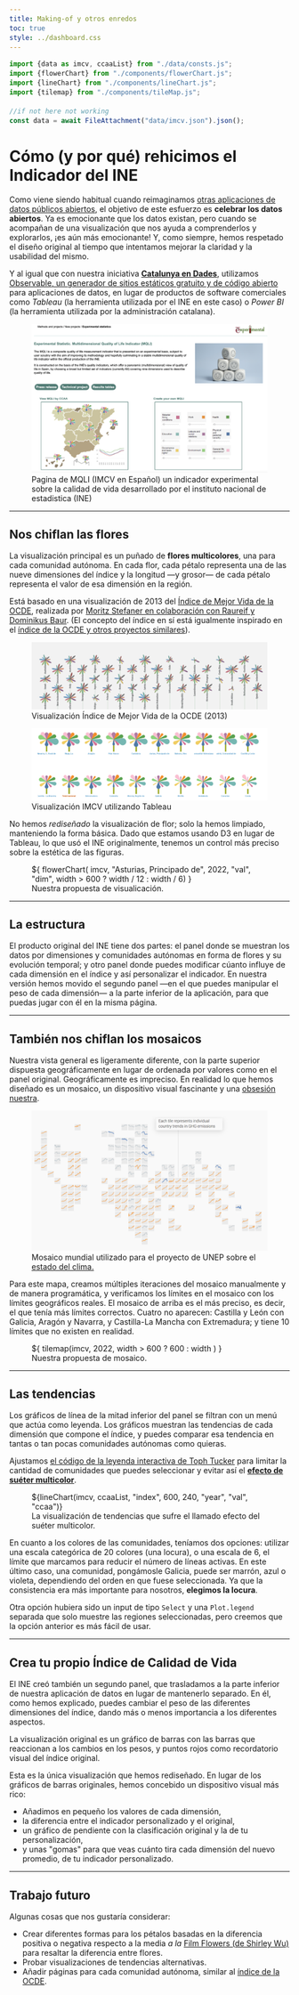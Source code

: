 ```yaml
---
title: Making-of y otros enredos
toc: true
style: ../dashboard.css
---
```


```js
import {data as imcv, ccaaList} from "./data/consts.js";
import {flowerChart} from "./components/flowerChart.js";
import {lineChart} from "./components/lineChart.js";
import {tilemap} from "./components/tileMap.js";

//if not here not working
const data = await FileAttachment("data/imcv.json").json();
```

# Cómo (y por qué) rehicimos el Indicador del INE
Como viene siendo habitual cuando reimaginamos [otras aplicaciones de datos públicos abiertos](https://sequera.fndvit.org/), el objetivo de este esfuerzo es **celebrar los datos abiertos**. Ya es emocionante que los datos existan, pero cuando se acompañan de una visualización que nos ayuda a comprenderlos y explorarlos, ¡es aún más emocionante! Y, como siempre, hemos respetado el diseño original al tiempo que intentamos mejorar la claridad y la usabilidad del mismo.

Y al igual que con nuestra iniciativa **[Catalunya en Dades](https://catalunya-en-dades.fndvit.org/)**, utilizamos [Observable, un generador de sitios estáticos gratuito y de código abierto](https://github.com/observablehq/framework) para aplicaciones de datos, en lugar de productos de software comerciales como _Tableau_ (la herramienta utilizada por el INE en este caso) o _Power BI_ (la herramienta utilizada por la administración catalana).

<div class="figure-container">
    <figure>
        <img src="img/mqli_preview.PNG" alt="IMCV original" />
        <figcaption>Pagina de MQLI (IMCV en Español) un indicador experimental sobre la calidad de vida desarrollado por el instituto nacional de estadistica (INE)</figcaption>
    </figure>
</div>

---
## **Nos chiflan** las flores
La visualización principal es un puñado de **flores multicolores**, una para cada comunidad autónoma. En cada flor, cada pétalo representa una de las nueve dimensiones del índice y la longitud —y grosor— de cada pétalo representa el valor de esa dimensión en la región.

Está basado en una visualización de 2013 del [Índice de Mejor Vida de la OCDE](https://www.oecdbetterlifeindex.org/), realizada por [Moritz Stefaner en colaboración con Raureif y Dominikus Baur](https://truth-and-beauty.net/projects/oecd-better-life-index). (El concepto del índice en sí está igualmente inspirado en el [índice de la OCDE y otros proyectos similares](https://ine.es/experimental/imcv/exp_calidad_vida_multi.pdf)).


<div class="figure-container">
    <figure>
        <img src="img/oecd.PNG" alt="OECD" />
        <figcaption>Visualización Índice de Mejor Vida de la OCDE (2013)</figcaption>
    </figure>
</div>


<div class="figure-container">
    <figure>
        <img src="img/imcv.PNG" alt="IMCV original" />
        <figcaption>Visualización IMCV utilizando Tableau</figcaption>
    </figure>
</div>


No hemos _rediseñado_ la visualización de flor; solo la hemos limpiado, manteniendo la forma básica. Dado que estamos usando D3 en lugar de Tableau, lo que usó el INE originalmente, tenemos un control más preciso sobre la estética de las figuras.


<div class="figure-container">
    <figure>
        <div class="card center chart" style="margin: 0; max-width: 400px" >
            ${
            flowerChart(
                imcv,
                "Asturias, Principado de",
                2022,
                "val", 
                "dim",
                width > 600 ? width / 12 : width / 6)
            }
        </div>
        <figcaption>Nuestra propuesta de visualicación.</figcaption>
    </figure>
</div>

---
## La estructura
El producto original del INE tiene dos partes: el panel donde se muestran los datos por dimensiones y comunidades autónomas en forma de flores y su evolución temporal; y otro panel donde puedes modificar cúanto influye de cada dimensión en el índice y así personalizar el indicador. En nuestra versión hemos movido el segundo panel —en el que puedes manipular el peso de cada dimensión— a la parte inferior de la aplicación, para que puedas jugar con él en la misma página.


---
## También **nos chiflan** los mosaicos
Nuestra vista general es ligeramente diferente, con la parte superior dispuesta geográficamente en lugar de ordenada por valores como en el panel original. Geográficamente es impreciso. En realidad lo que hemos diseñado es un mosaico, un dispositivo visual fascinante y una [obsesión nuestra](https://github.com/fndvit/barfi).

<div class="figure-container">
    <figure>
        <img src="img/mosaico.PNG" alt="Visualizacion mundial mosaico" />
        <figcaption>Mosaico mundial utilizado para el proyecto de UNEP sobre el <a href="https://www.unep.org/interactives/air-pollution-note/" target="_blank"> estado del clima. </a> </figcaption>
    </figure>
</div>

Para este mapa, creamos múltiples iteraciones del mosaico manualmente y de manera programática, y verificamos los límites en el mosaico con los límites geográficos reales. El mosaico de arriba es el más preciso, es decir, el que tenía más límites correctos. Cuatro no aparecen: Castilla y León con Galicia, Aragón y Navarra, y Castilla-La Mancha con Extremadura; y tiene 10 límites que no existen en realidad.

<div class="figure-container" >
    <figure>
        <div class="card center chart" style="margin: 0" >
            ${
                tilemap(imcv, 2022, width > 600 ? 600 : width )
            }
        </div>
        <figcaption>Nuestra propuesta de mosaico.</figcaption>
    </figure>
</div>


---
## Las tendencias
Los gráficos de línea de la mitad inferior del panel se filtran con un menú que actúa como leyenda. Los gráficos muestran las tendencias de cada dimensión que compone el índice, y puedes comparar esa tendencia en tantas o tan pocas comunidades autónomas como quieras.

Ajustamos [el código de la leyenda interactiva de Toph Tucker](https://observablehq.com/@tophtucker/interactive-plot-legend) para limitar la cantidad de comunidades que puedes seleccionar y evitar así el **[efecto de suéter multicolor](https://www.westknits.com/products/rain-or-shine-sweater)**.


<div class="figure-container">
    <figure>
        <div class="card chart" style="max-width: 400px" >
            ${lineChart(imcv, ccaaList, "index", 600, 240, "year", "val", "ccaa")}
        </div>
        <figcaption>La visualización de tendencias que sufre el llamado efecto del suéter multicolor.</figcaption>
    </figure>
</div>

En cuanto a los colores de las comunidades, teníamos dos opciones: utilizar una escala categórica de 20 colores (una locura), o una escala de 6, el límite que marcamos para reducir el número de líneas activas. En este último caso, una comunidad, pongámosle Galicia, puede ser marrón, azul o violeta, dependiendo del orden en que fuese seleccionada. Ya que la consistencia era más importante para nosotros, **elegimos la locura**.

Otra opción hubiera sido un input de tipo `Select` y una `Plot.legend` separada que solo muestre las regiones seleccionadas, pero creemos que la opción anterior es más fácil de usar.

---
## Crea tu propio Índice de Calidad de Vida
El INE creó también un segundo panel, que trasladamos a la parte inferior de nuestra aplicación de datos en lugar de mantenerlo separado. En él, como hemos explicado, puedes cambiar el peso de las diferentes dimensiones del índice, dando más o menos importancia a los diferentes aspectos.

La visualización original es un gráfico de barras con las barras que reaccionan a los cambios en los pesos, y puntos rojos como recordatorio visual del índice original.

Esta es la única visualización que hemos rediseñado. En lugar de los gráficos de barras originales, hemos concebido un dispositivo visual más rico:
- Añadimos en pequeño los valores de cada dimensión,
- la diferencia entre el indicador personalizado y el original,
- un gráfico de pendiente con la clasificación original y la de tu personalización,
- y unas "gomas" para que veas cuánto tira cada dimensión del nuevo promedio, de tu indicador personalizado.

---
## Trabajo futuro
Algunas cosas que nos gustaría considerar:

- Crear diferentes formas para los pétalos basadas en la diferencia positiva o negativa respecto a la media _a la_ [Film Flowers (de Shirley Wu)](https://shirleywu.studio/filmflowers/) para resaltar la diferencia entre flores.
- Probar visualizaciones de tendencias alternativas.
- Añadir páginas para cada comunidad autónoma, similar al [índice de la OCDE](https://www.oecdbetterlifeindex.org/countries/poland/).
